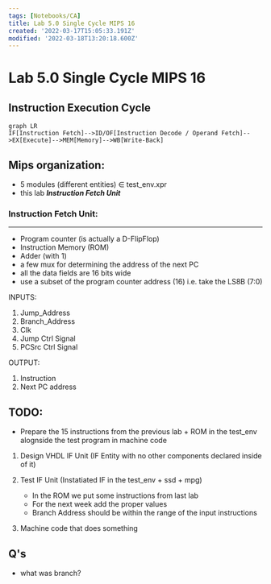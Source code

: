 ```yaml
---
tags: [Notebooks/CA]
title: Lab 5.0 Single Cycle MIPS 16
created: '2022-03-17T15:05:33.191Z'
modified: '2022-03-18T13:20:18.600Z'
---
```


# Lab 5.0 Single Cycle MIPS 16

## Instruction Execution Cycle
```mermaid
graph LR
IF[Instruction Fetch]-->ID/OF[Instruction Decode / Operand Fetch]-->EX[Execute]-->MEM[Memory]-->WB[Write-Back]
```

## Mips organization:
- 5 modules (different entities) $\in$ test_env.xpr
- this lab ***Instruction Fetch Unit***

### Instruction Fetch Unit:
---
- Program counter (is actually a D-FlipFlop)
- Instruction Memory (ROM)
- Adder (with 1)
- a few mux for determining the address of the next PC
- all the data fields are 16 bits wide
- use a subset of the program counter address (16) i.e. take the LS8B (7:0)

INPUTS:
1. Jump_Address
2. Branch_Address
3. Clk
4. Jump Ctrl Signal
5. PCSrc Ctrl Signal

OUTPUT:
1. Instruction
2. Next PC address

## TODO:

- Prepare the 15 instructions from the previous lab + ROM in the test_env alognside the test program in machine code

1. Design VHDL IF Unit  (IF Entity with no other components declared inside of it)

2. Test IF Unit (Instatiated IF in the test_env + ssd + mpg)
    - In the ROM we put some instructions from last lab
    - For the next week add the proper values
    - Branch Address should be within the range of the input instructions

3. Machine code that does something

## Q's
- what was branch?
